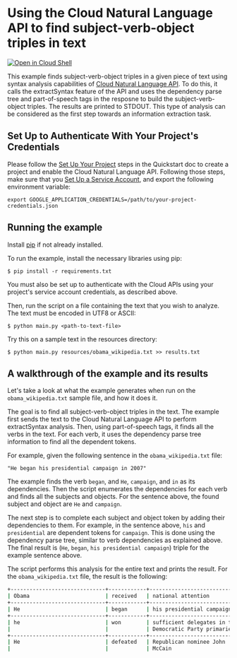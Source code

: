 # Using the Cloud Natural Language API to find subject-verb-object triples in text

[![Open in Cloud Shell][shell_img]][shell_link]

[shell_img]: http://gstatic.com/cloudssh/images/open-btn.png
[shell_link]: https://console.cloud.google.com/cloudshell/open?git_repo=https://github.com/GoogleCloudPlatform/python-docs-samples&page=editor&open_in_editor=language/syntax_triples/README.md

This example finds subject-verb-object triples in a given piece of text using
syntax analysis capabilities of
[Cloud Natural Language API](https://cloud.google.com/natural-language/).
To do this, it calls the extractSyntax feature of the API
and uses the dependency parse tree and part-of-speech tags in the resposne
to build the subject-verb-object triples. The results are printed to STDOUT.
This type of analysis can be considered as the
first step towards an information extraction task.

## Set Up to Authenticate With Your Project's Credentials

Please follow the [Set Up Your Project](https://cloud.google.com/natural-language/docs/getting-started#set_up_your_project)
steps in the Quickstart doc to create a project and enable the
Cloud Natural Language API. Following those steps, make sure that you
[Set Up a Service Account](https://cloud.google.com/natural-language/docs/common/auth#set_up_a_service_account),
and export the following environment variable:

```
export GOOGLE_APPLICATION_CREDENTIALS=/path/to/your-project-credentials.json
```

## Running the example

Install [pip](https://pip.pypa.io/en/stable/installing) if not already installed.

To run the example, install the necessary libraries using pip:

```
$ pip install -r requirements.txt
```
You must also be set up to authenticate with the Cloud APIs using your
project's service account credentials, as described above.

Then, run the script on a file containing the text that you wish to analyze.
The text must be encoded in UTF8 or ASCII:

```
$ python main.py <path-to-text-file>
```

Try this on a sample text in the resources directory:

```
$ python main.py resources/obama_wikipedia.txt >> results.txt
```

## A walkthrough of the example and its results

Let's take a look at what the example generates when run on the
`obama_wikipedia.txt` sample file, and how it does it.

The goal is to find all subject-verb-object
triples in the text. The example first sends the text to the Cloud Natural
Language API to perform extractSyntax analysis. Then, using part-of-speech tags,
 it finds all the verbs in the text. For each verb, it uses the dependency
parse tree information to find all the dependent tokens.

For example, given the following sentence in the `obama_wikipedia.txt` file:

```
"He began his presidential campaign in 2007"
```
The example finds the verb `began`, and `He`, `campaign`, and `in` as its
dependencies. Then the script enumerates the dependencies for each verb and
finds all the subjects and objects. For the sentence above, the found subject
and object are `He` and `campaign`.

The next step is to complete each subject and object token by adding their
dependencies to them. For example, in the sentence above, `his` and
`presidential` are dependent tokens for `campaign`. This is done using the
dependency parse tree, similar to verb dependencies as explained above. The
final result is (`He`, `began`, `his presidential campaign`) triple for
the example sentence above.

The script performs this analysis for the entire text and prints the result.
For the `obama_wikipedia.txt` file, the result is the following:

```sh
+------------------------------+------------+------------------------------+
| Obama                        | received   | national attention           |
+------------------------------+------------+------------------------------+
| He                           | began      | his presidential campaign    |
+------------------------------+------------+------------------------------+
| he                           | won        | sufficient delegates in the  |
|                              |            | Democratic Party primaries   |
+------------------------------+------------+------------------------------+
| He                           | defeated   | Republican nominee John      |
|                              |            | McCain                       |
```
